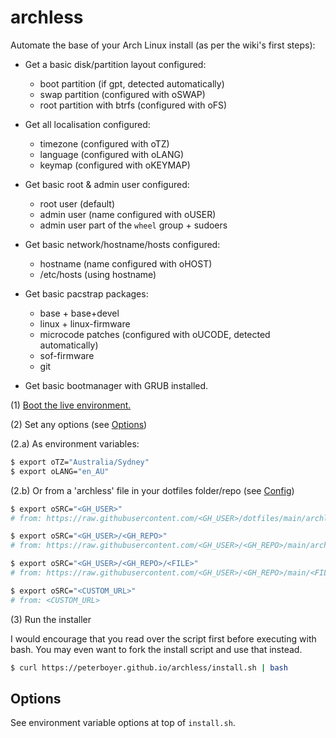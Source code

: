 # archless

Automate the base of your Arch Linux install (as per the wiki's first steps):

- Get a basic disk/partition layout configured:
  - boot partition (if gpt, detected automatically)
  - swap partition (configured with oSWAP)
  - root partition with btrfs (configured with oFS)

- Get all localisation configured:
  - timezone (configured with oTZ)
  - language (configured with oLANG)
  - keymap (configured with oKEYMAP)

- Get basic root & admin user configured:
  - root user (default)
  - admin user (name configured with oUSER)
  - admin user part of the `wheel` group + sudoers

- Get basic network/hostname/hosts configured:
  - hostname (name configured with oHOST)
  - /etc/hosts (using hostname)

- Get basic pacstrap packages:
  - base + base+devel
  - linux + linux-firmware
  - microcode patches (configured with oUCODE, detected automatically)
  - sof-firmware
  - git

- Get basic bootmanager with GRUB installed.

(1) [Boot the live environment.](https://wiki.archlinux.org/title/Installation_guide#Boot_the_live_environment)

(2) Set any options (see [Options](#options))

(2.a) As environment variables:

```bash
$ export oTZ="Australia/Sydney"
$ export oLANG="en_AU"
```

(2.b) Or from a 'archless' file in your dotfiles folder/repo (see
[Config](#config))

```bash
$ export oSRC="<GH_USER>"
# from: https://raw.githubusercontent.com/<GH_USER>/dotfiles/main/archlessrc

$ export oSRC="<GH_USER>/<GH_REPO>"
# from: https://raw.githubusercontent.com/<GH_USER>/<GH_REPO>/main/archlessrc

$ export oSRC="<GH_USER>/<GH_REPO>/<FILE>"
# from: https://raw.githubusercontent.com/<GH_USER>/<GH_REPO>/main/<FILE>

$ export oSRC="<CUSTOM_URL>"
# from: <CUSTOM_URL>
```

(3) Run the installer

I would encourage that you read over the script first before executing with
bash. You may even want to fork the install script and use that instead.

```bash
$ curl https://peterboyer.github.io/archless/install.sh | bash
```

## Options

See environment variable options at top of `install.sh`.

